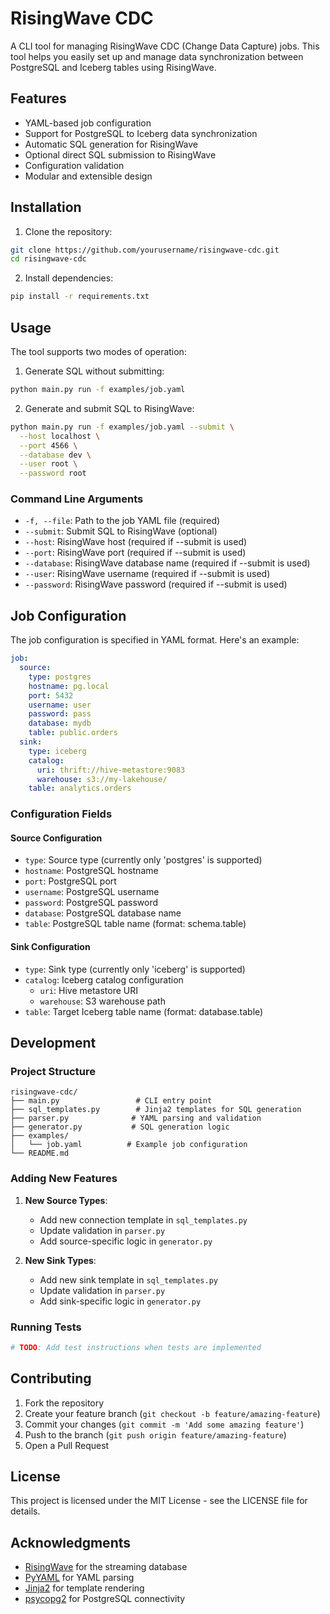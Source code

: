 # RisingWave CDC

A CLI tool for managing RisingWave CDC (Change Data Capture) jobs. This tool helps you easily set up and manage data synchronization between PostgreSQL and Iceberg tables using RisingWave.

## Features

- YAML-based job configuration
- Support for PostgreSQL to Iceberg data synchronization
- Automatic SQL generation for RisingWave
- Optional direct SQL submission to RisingWave
- Configuration validation
- Modular and extensible design

## Installation

1. Clone the repository:
```bash
git clone https://github.com/yourusername/risingwave-cdc.git
cd risingwave-cdc
```

2. Install dependencies:
```bash
pip install -r requirements.txt
```

## Usage

The tool supports two modes of operation:

1. Generate SQL without submitting:
```bash
python main.py run -f examples/job.yaml
```

2. Generate and submit SQL to RisingWave:
```bash
python main.py run -f examples/job.yaml --submit \
  --host localhost \
  --port 4566 \
  --database dev \
  --user root \
  --password root
```

### Command Line Arguments

- `-f, --file`: Path to the job YAML file (required)
- `--submit`: Submit SQL to RisingWave (optional)
- `--host`: RisingWave host (required if --submit is used)
- `--port`: RisingWave port (required if --submit is used)
- `--database`: RisingWave database name (required if --submit is used)
- `--user`: RisingWave username (required if --submit is used)
- `--password`: RisingWave password (required if --submit is used)

## Job Configuration

The job configuration is specified in YAML format. Here's an example:

```yaml
job:
  source:
    type: postgres
    hostname: pg.local
    port: 5432
    username: user
    password: pass
    database: mydb
    table: public.orders
  sink:
    type: iceberg
    catalog:
      uri: thrift://hive-metastore:9083
      warehouse: s3://my-lakehouse/
    table: analytics.orders
```

### Configuration Fields

#### Source Configuration
- `type`: Source type (currently only 'postgres' is supported)
- `hostname`: PostgreSQL hostname
- `port`: PostgreSQL port
- `username`: PostgreSQL username
- `password`: PostgreSQL password
- `database`: PostgreSQL database name
- `table`: PostgreSQL table name (format: schema.table)

#### Sink Configuration
- `type`: Sink type (currently only 'iceberg' is supported)
- `catalog`: Iceberg catalog configuration
  - `uri`: Hive metastore URI
  - `warehouse`: S3 warehouse path
- `table`: Target Iceberg table name (format: database.table)

## Development

### Project Structure

```
risingwave-cdc/
├── main.py                 # CLI entry point
├── sql_templates.py        # Jinja2 templates for SQL generation
├── parser.py              # YAML parsing and validation
├── generator.py           # SQL generation logic
├── examples/
│   └── job.yaml          # Example job configuration
└── README.md
```

### Adding New Features

1. **New Source Types**:
   - Add new connection template in `sql_templates.py`
   - Update validation in `parser.py`
   - Add source-specific logic in `generator.py`

2. **New Sink Types**:
   - Add new sink template in `sql_templates.py`
   - Update validation in `parser.py`
   - Add sink-specific logic in `generator.py`

### Running Tests

```bash
# TODO: Add test instructions when tests are implemented
```

## Contributing

1. Fork the repository
2. Create your feature branch (`git checkout -b feature/amazing-feature`)
3. Commit your changes (`git commit -m 'Add some amazing feature'`)
4. Push to the branch (`git push origin feature/amazing-feature`)
5. Open a Pull Request

## License

This project is licensed under the MIT License - see the LICENSE file for details.

## Acknowledgments

- [RisingWave](https://www.risingwave.dev/) for the streaming database
- [PyYAML](https://pyyaml.org/) for YAML parsing
- [Jinja2](https://jinja.palletsprojects.com/) for template rendering
- [psycopg2](https://www.psycopg.org/) for PostgreSQL connectivity 